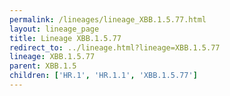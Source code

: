 ```yaml
---
permalink: /lineages/lineage_XBB.1.5.77.html
layout: lineage_page
title: Lineage XBB.1.5.77
redirect_to: ../lineage.html?lineage=XBB.1.5.77
lineage: XBB.1.5.77
parent: XBB.1.5
children: ['HR.1', 'HR.1.1', 'XBB.1.5.77']
---
```

